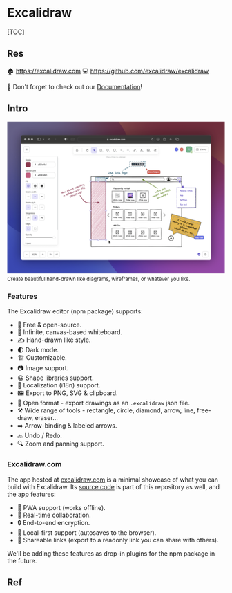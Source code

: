 # Excalidraw

[TOC]



## Res
🏠 https://excalidraw.com
💻 https://github.com/excalidraw/excalidraw

📂 Don't forget to check out our [Documentation](https://docs.excalidraw.com/)!



## Intro
![](../../../../../../Assets/Pics/Screenshot%202023-06-07%20at%2011.09.04%20PM.png)
<small>Create beautiful hand-drawn like diagrams, wireframes, or whatever you like.</small>


### Features
The Excalidraw editor (npm package) supports:
- 💯 Free & open-source.
- 🎨 Infinite, canvas-based whiteboard.
- ✍️ Hand-drawn like style.
- 🌓 Dark mode.
- 🏗️ Customizable.
- 📷 Image support.
- 😀 Shape libraries support.
- 👅 Localization (i18n) support.
- 🖼️ Export to PNG, SVG & clipboard.
- 💾 Open format - export drawings as an `.excalidraw` json file.
- ⚒️ Wide range of tools - rectangle, circle, diamond, arrow, line, free-draw, eraser...
- ➡️ Arrow-binding & labeled arrows.
- 🔙 Undo / Redo.
- 🔍 Zoom and panning support.


### Excalidraw.com
The app hosted at [excalidraw.com](https://excalidraw.com/) is a minimal showcase of what you can build with Excalidraw. Its [source code](https://github.com/excalidraw/excalidraw/tree/master/src/excalidraw-app) is part of this repository as well, and the app features:

- 📡 PWA support (works offline).
- 🤼 Real-time collaboration.
- 🔒 End-to-end encryption.
- 💾 Local-first support (autosaves to the browser).
- 🔗 Shareable links (export to a readonly link you can share with others).

We'll be adding these features as drop-in plugins for the npm package in the future.




## Ref

